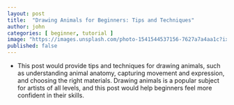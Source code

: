 ```yaml
---
layout: post
title:  "Drawing Animals for Beginners: Tips and Techniques"
author: john
categories: [ beginner, tutorial ]
image: "https://images.unsplash.com/photo-1541544537156-7627a7a4aa1c?ixlib=rb-0.3.5&ixid=eyJhcHBfaWQiOjEyMDd9&s=a20c472bc23308e390c8ffae3dd90c60&auto=format&fit=crop&w=750&q=80"
published: false
---
```


- This post would provide tips and techniques for drawing animals, such as understanding animal anatomy, capturing movement and expression, and choosing the right materials. Drawing animals is a popular subject for artists of all levels, and this post would help beginners feel more confident in their skills.
